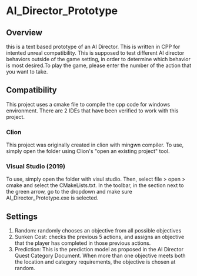 # AI_Director_Prototype

## Overview
this is a text based prototype of an AI Director. This is written in CPP for intented unreal compatibility. This is supposed to test different AI director behaviors outside of the game setting, in order to determine which behavior is most desired.To play the game, please enter the number of the action that you want to take. 

## Compatibility
This project uses a cmake file to compile the cpp code for windows environment. There are 2 IDEs that have been verified to work with this project. 

### Clion
This project was originally created in clion with mingwn compiler. To use, simply open the folder using Clion's "open an existing project" tool.

### Visual Studio (2019)
To use, simply open the folder with visul studio. Then, select file > open > cmake and select the CMakeLists.txt. In the toolbar, in the section next to the green arrow, go to the dropdown and make sure AI_Director_Prototype.exe is selected. 

## Settings

1. Random:
   randomly chooses an objective from all possible objectives
1. Sunken Cost:
  checks the previous 5 actions, and assigns an objective that the player has completed in those previous actions. 
1. Prediction:
  This is the prediction model as proposed in the AI Director Quest Category Document. When more than one objective meets both the location and category requirements, the objective is chosen at random.

